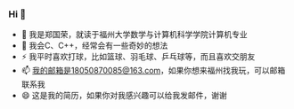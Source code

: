 ### Hi 👋
- 🔭 我是郑国荣，就读于福州大学数学与计算机科学学院计算机专业
- 🌱 我会C、C++，经常会有一些奇妙的想法
- ⚡ 我平时喜欢打球，比如篮球、羽毛球、乒乓球等，而且喜欢交朋友
- 📫 我的邮箱是18050870085@163.com，如果你想来福州找我玩，可以邮箱联系我
- 😄 这是我的简历，如果你对我感兴趣可以给我发邮件，谢谢
